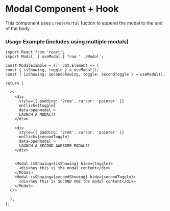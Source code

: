 # Modal Component + Hook

This component uses `createPortal` fuction to append the modal to the end of the body.

### Usage Example (includes using multiple modals)

```
import React from 'react';
import Modal, { useModal } from '../Modal';

const ModalExample = (): JSX.Element => {
const { isShowing, toggle } = useModal();
const { isShowing: secondShowing, toggle: secondToggle } = useModal();

return (

  <>
    <div
      style={{ padding: '2rem', cursor: 'pointer' }}
      onClick={toggle}
      data-openmodal >
      LAUNCH A MODAL?!
    </div>

    <div
      style={{ padding: '2rem', cursor: 'pointer' }}
      onClick={secondToggle}
      data-openmodal >
      LAUNCH A SECOND AWESOME MODAL?!
    </div>


    <Modal isShowing={isShowing} hide={toggle}>
      <div>hey this is the modal content</div>
    </Modal>
    <Modal isShowing={secondShowing} hide={secondToggle}>
      <div>hey this is SECOND ONE the modal content</div>
    </Modal>
  </>

  );
};
```
